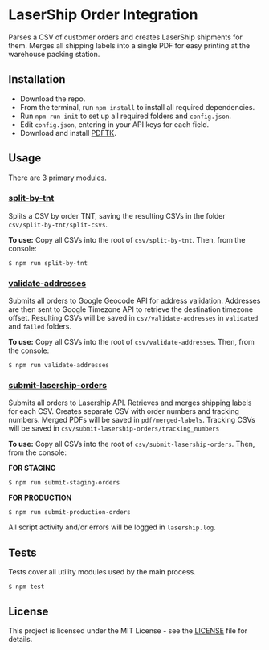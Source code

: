 # LaserShip Order Integration

Parses a CSV of customer orders and creates LaserShip shipments for them. Merges
all shipping labels into a single PDF for easy printing at the warehouse packing
station.

## Installation

* Download the repo.
* From the terminal, run `npm install` to install all required
dependencies.
* Run `npm run init` to set up all required folders and `config.json`.
* Edit `config.json`, entering in your API keys for each field.
* Download and install [PDFTK](https://www.pdflabs.com/tools/pdftk-the-pdf-toolkit/pdftk_server-2.02-mac_osx-10.11-setup.pkg).

## Usage

There are 3 primary modules.

### [split-by-tnt](./split-by-tnt.js)
Splits a CSV by order TNT, saving the resulting CSVs in the folder `csv/split-by-tnt/split-csvs`.

**To use:**
Copy all CSVs into the root of `csv/split-by-tnt`. Then, from the console:
```shell
$ npm run split-by-tnt
```

### [validate-addresses](./validate-addresses.js)
Submits all orders to Google Geocode API for address validation. Addresses are
then sent to Google Timezone API to retrieve the destination timezone offset.
Resulting CSVs will be saved in `csv/validate-addresses` in `validated` and `failed` folders.

**To use:**
Copy all CSVs into the root of `csv/validate-addresses`. Then, from the console:
```shell
$ npm run validate-addresses
```

### [submit-lasership-orders](./submit-lasership-orders.js)
Submits all orders to Lasership API. Retrieves and merges shipping labels for each
CSV. Creates separate CSV with order numbers and tracking numbers. Merged PDFs
will be saved in `pdf/merged-labels`. Tracking CSVs will be saved in
`csv/submit-lasership-orders/tracking_numbers`

**To use:**
Copy all CSVs into the root of `csv/submit-lasership-orders`. Then, from the console:

**FOR STAGING**
```shell
$ npm run submit-staging-orders
```

**FOR PRODUCTION**
```shell
$ npm run submit-production-orders
```

All script activity and/or errors will be logged in `lasership.log`.

## Tests

Tests cover all utility modules used by the main process.
```shell
$ npm test
```

## License

This project is licensed under the MIT License - see the [LICENSE](LICENSE) file for details.
